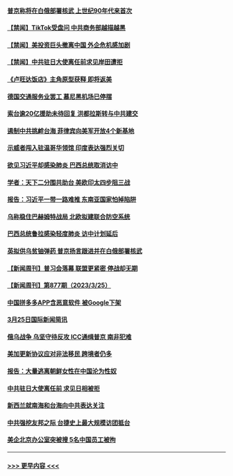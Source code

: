 #### [普京称将在白俄部署核武 上世纪90年代来首次](../pages/prog202/a103676955.md?t=03270943) 
#### [【禁闻】TikTok受盘问 中共商务部越描越黑](../pages/prog202/a103676893.md?t=03270943) 
#### [【禁闻】美投资巨头撤离中国 外企危机感加剧](../pages/prog202/a103676895.md?t=03270943) 
#### [【禁闻】中共驻日大使离任前求见岸田遭拒](../pages/prog202/a103676901.md?t=03270943) 
#### [《卢旺达饭店》主角原型获释 即将返美](../pages/prog202/a103676830.md?t=03270943) 
#### [德国交通服务业罢工 慕尼黑机场已停摆](../pages/prog202/a103676826.md?t=03270943) 
#### [索台逾20亿援助未待回复 洪都拉斯转与中共建交](../pages/prog202/a103676716.md?t=03270943) 
#### [遏制中共挑衅台海 菲律宾向美军开放4个新基地](../pages/prog202/a103676757.md?t=03270943) 
#### [示威者闯入驻温哥华领馆 印度表达强烈关切](../pages/prog202/a103676754.md?t=03270943) 
#### [欲见习近平却感染肺炎 巴西总统取消访中](../pages/prog202/a103676727.md?t=03270943) 
#### [学者：天下二分围共助台 美欧印太四步阻三战](../pages/prog202/a103676733.md?t=03270943) 
#### [报告：习近平一带一路难推 东南亚国家怕掉陷阱](../pages/prog202/a103676675.md?t=03270943) 
#### [乌称稳住巴赫姆特战局 北欧拟建联合防空系统](../pages/prog202/a103676666.md?t=03270943) 
#### [巴西总统鲁拉感染轻度肺炎 访中计划延后](../pages/prog202/a103676651.md?t=03270943) 
#### [英拟供乌贫铀弹药 普京扬言跟进并在白俄部署核武](../pages/prog202/a103676612.md?t=03270943) 
#### [【新闻周刊】普习会落幕 联盟更紧密 停战却无期](../pages/prog202/a103676543.md?t=03270943) 
#### [【新闻周刊】第877期（2023/3/25）](../pages/prog202/a103676558.md?t=03270943) 
#### [中国拼多多APP含恶意软件 被Google下架](../pages/prog202/a103676492.md?t=03270943) 
#### [3月25日国际新闻简讯](../pages/prog202/a103676462.md?t=03270943) 
#### [俄乌战争 乌坚守待反攻 ICC通缉普京 南非犯难](../pages/prog202/a103676461.md?t=03270943) 
#### [美加更新协议应对非法移民 跨境者仍多](../pages/prog202/a103676460.md?t=03270943) 
#### [报告：大量逃离朝鲜女性在中国沦为性奴](../pages/prog202/a103676397.md?t=03270943) 
#### [中共驻日大使离任前 求见日相被拒](../pages/prog202/a103676382.md?t=03270943) 
#### [新西兰就南海和台海向中共表达关注](../pages/prog202/a103676291.md?t=03270943) 
#### [中共强挖友邦之际 台捷史上最大规模访团抵台](../pages/prog202/a103676298.md?t=03270943) 
#### [美企北京办公室突被搜 5名中国员工被拘](../pages/prog202/a103676296.md?t=03270943) 

----
#### [ >>> 更早内容 <<< ](../indexes/prog202-earlier.md)
